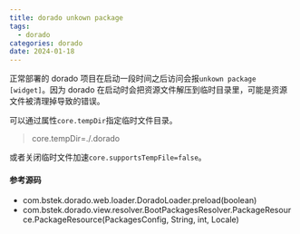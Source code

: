 ```yaml
---
title: dorado unkown package
tags:
  - dorado
categories: dorado
date: 2024-01-18
---
```


正常部署的 dorado 项目在启动一段时间之后访问会报`unkown package [widget]`。因为 dorado 在启动时会把资源文件解压到临时目录里，可能是资源文件被清理掉导致的错误。

<!--more-->

可以通过属性`core.tempDir`指定临时文件目录。

> core.tempDir=./.dorado

或者关闭临时文件加速`core.supportsTempFile=false`。

#### 参考源码

- com.bstek.dorado.web.loader.DoradoLoader.preload(boolean)
- com.bstek.dorado.view.resolver.BootPackagesResolver.PackageResource.PackageResource(PackagesConfig, String, int, Locale)
